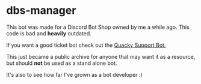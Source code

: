 # dbs-manager
This bot was made for a Discord Bot Shop owned by me a while ago. This code is bad and **heavily** outdated.

If you want a good ticket bot check out the [Quacky Support Bot.](https://github.com/quacky-bot/quacky-support)

This just became a public archive for anyone that may want it as a resource, but should **not** be used as a stand alone bot.

It's also to see how far I've grown as a bot developer :)
